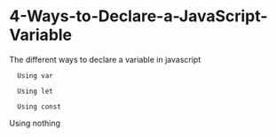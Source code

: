 # 4-Ways-to-Declare-a-JavaScript-Variable

The different ways to declare a variable in javascript


      Using var
      
      Using let
      
      Using const
Using nothing
